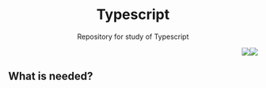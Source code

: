 <h1 align="center">Typescript</h1>
<p align="center">Repository for study of Typescript</p>
<p align="right"><img src="https://img.shields.io/badge/typescript-4.3.5-#2C8EBB?style=for-the-badge&logo=appveyor"/><img src="https://img.shields.io/badge/yarn-1.22.10-blue?style=for-the-badge&logo=appveyor"/></p>

## What is needed?
